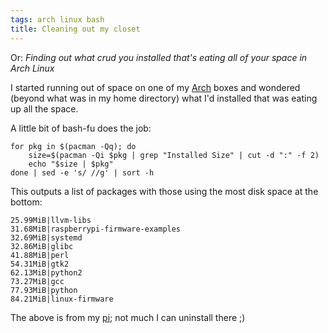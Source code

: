 ```yaml
---
tags: arch linux bash
title: Cleaning out my closet
---
```


Or: *Finding out what crud you installed that's eating all of your space in Arch Linux*

I started running out of space on one of my [Arch](https://www.archlinux.org/) boxes and wondered (beyond what was in my home directory) what I'd installed that was eating up all the space.

A little bit of bash-fu does the job:

    for pkg in $(pacman -Qq); do
        size=$(pacman -Qi $pkg | grep "Installed Size" | cut -d ":" -f 2)
        echo "$size | $pkg"
    done | sed -e 's/ //g' | sort -h

This outputs a list of packages with those using the most disk space at the bottom:

    25.99MiB|llvm-libs
    31.68MiB|raspberrypi-firmware-examples
    32.69MiB|systemd
    32.86MiB|glibc
    41.88MiB|perl
    54.31MiB|gtk2
    62.13MiB|python2
    73.27MiB|gcc
    77.93MiB|python
    84.21MiB|linux-firmware

The above is from my [pi](http://www.raspberrypi.org/); not much I can uninstall there ;)
